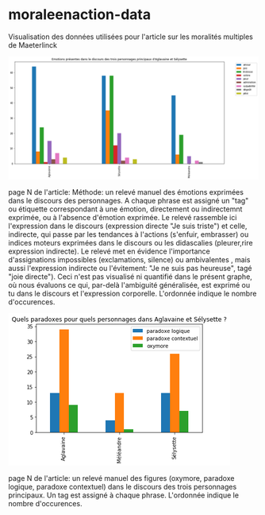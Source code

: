 # moraleenaction-data
Visualisation des données utilisées pour l'article sur les moralités multiples de Maeterlinck


![Alt Text](agsel-releve-emotion.png)

page N de l'article:  Méthode: un relevé manuel des émotions exprimées dans le discours des personnages. A chaque phrase est assigné un "tag" ou étiquette correspondant à une émotion, directement ou indirectemnt exprimée, ou à l'absence d'émotion exprimée. Le relevé rassemble ici l'expression dans le discours (expression directe "Je suis triste") et celle, indirecte, qui passe par les tendances à l'actions (s'enfuir, embrasser) ou indices moteurs exprimées dans le discours ou les didascalies (pleurer,rire expression indirecte). 
Le relevé met en évidence l'importance d'assignations impossibles (exclamations, silence) ou ambivalentes , mais aussi l'expression indirecte ou l'évitement: "Je ne suis pas  heureuse", tagé "joie directe"). Ceci n'est pas visualisé ni quantifié dans le présent graphe, où  nous évaluons ce qui, par-delà l'ambiguité généralisée, est exprimé ou tu dans le discours et l'expression corporelle. 
L'ordonnée indique le nombre d'occurences.

![Alt Text](agsel-paradoxesparperso.png)

page  N  de l'article: un relevé manuel des figures (oxymore, paradoxe logique, paradoxe contextuel) dans le discours des trois personnages principaux. Un tag est assigné à chaque phrase. L'ordonnée indique le nombre d'occurences.
